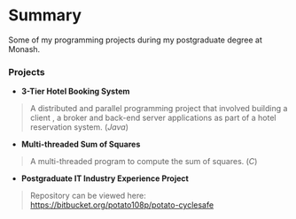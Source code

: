# Summary #

Some of my programming projects during my postgraduate degree at Monash.

### Projects ###

* **3-Tier Hotel Booking System**

> A distributed and parallel programming project that involved building a client , a broker and back-end server applications as part of a hotel reservation system. (_Java_)

* **Multi-threaded Sum of Squares** 

> A multi-threaded program to compute the sum of squares. (_C_)

* **Postgraduate IT Industry Experience Project**

> Repository can be viewed here: https://bitbucket.org/potato108p/potato-cyclesafe